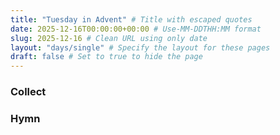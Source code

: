 ```yaml
---
title: "Tuesday in Advent" # Title with escaped quotes
date: 2025-12-16T00:00:00+00:00 # Use-MM-DDTHH:MM format
slug: 2025-12-16 # Clean URL using only date
layout: "days/single" # Specify the layout for these pages
draft: false # Set to true to hide the page
---
```


### Collect


### Hymn